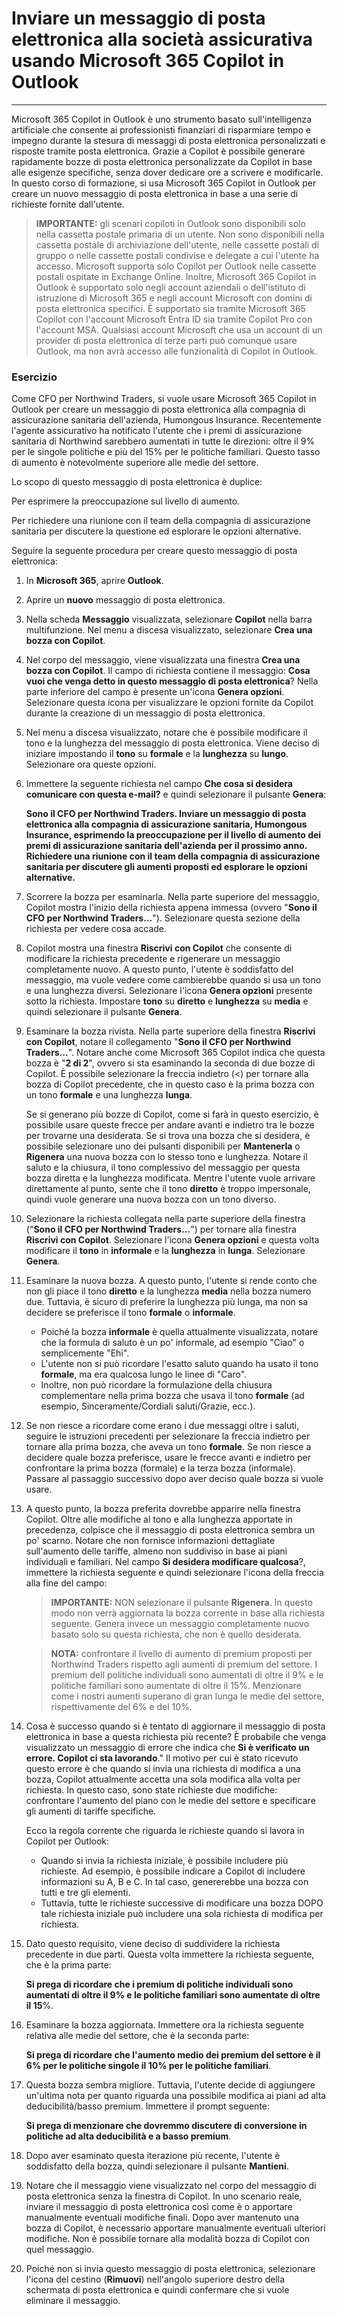 # Inviare un messaggio di posta elettronica alla società assicurativa usando Microsoft 365 Copilot in Outlook
---
Microsoft 365 Copilot in Outlook è uno strumento basato sull'intelligenza artificiale che consente ai professionisti finanziari di risparmiare tempo e impegno durante la stesura di messaggi di posta elettronica personalizzati e risposte tramite posta elettronica. Grazie a Copilot è possibile generare rapidamente bozze di posta elettronica personalizzate da Copilot in base alle esigenze specifiche, senza dover dedicare ore a scrivere e modificarle. In questo corso di formazione, si usa Microsoft 365 Copilot in Outlook per creare un nuovo messaggio di posta elettronica in base a una serie di richieste fornite dall'utente.

> **IMPORTANTE:** gli scenari copiloti in Outlook sono disponibili solo nella cassetta postale primaria di un utente. Non sono disponibili nella cassetta postale di archiviazione dell'utente, nelle cassette postali di gruppo o nelle cassette postali condivise e delegate a cui l'utente ha accesso. Microsoft supporta solo Copilot per Outlook nelle cassette postali ospitate in Exchange Online. Inoltre, Microsoft 365 Copilot in Outlook è supportato solo negli account aziendali o dell'istituto di istruzione di Microsoft 365 e negli account Microsoft con domini di posta elettronica specifici. È supportato sia tramite Microsoft 365 Copilot con l'account Microsoft Entra ID sia tramite Copilot Pro con l'account MSA. Qualsiasi account Microsoft che usa un account di un provider di posta elettronica di terze parti può comunque usare Outlook, ma non avrà accesso alle funzionalità di Copilot in Outlook.

### Esercizio

Come CFO per Northwind Traders, si vuole usare Microsoft 365 Copilot in Outlook per creare un messaggio di posta elettronica alla compagnia di assicurazione sanitaria dell'azienda, Humongous Insurance. Recentemente l'agente assicurativo ha notificato l'utente che i premi di assicurazione sanitaria di Northwind sarebbero aumentati in tutte le direzioni: oltre il 9% per le singole politiche e più del 15% per le politiche familiari. Questo tasso di aumento è notevolmente superiore alle medie del settore.

Lo scopo di questo messaggio di posta elettronica è duplice:

Per esprimere la preoccupazione sul livello di aumento.

Per richiedere una riunione con il team della compagnia di assicurazione sanitaria per discutere la questione ed esplorare le opzioni alternative.

Seguire la seguente procedura per creare questo messaggio di posta elettronica:

1.  In **Microsoft 365**, aprire **Outlook**.
2.  Aprire un **nuovo** messaggio di posta elettronica.
3.  Nella scheda **Messaggio** visualizzata, selezionare **Copilot** nella barra multifunzione. Nel menu a discesa visualizzato, selezionare **Crea una bozza con Copilot**.
4.  Nel corpo del messaggio, viene visualizzata una finestra **Crea una bozza con Copilot**. Il campo di richiesta contiene il messaggio: **Cosa vuoi che venga detto in questo messaggio di posta elettronica**? Nella parte inferiore del campo è presente un'icona **Genera opzioni**. Selezionare questa icona per visualizzare le opzioni fornite da Copilot durante la creazione di un messaggio di posta elettronica.
5.  Nel menu a discesa visualizzato, notare che è possibile modificare il tono e la lunghezza del messaggio di posta elettronica. Viene deciso di iniziare impostando il **tono** su **formale** e la **lunghezza** su **lungo**. Selezionare ora queste opzioni.
6.  Immettere la seguente richiesta nel campo **Che cosa si desidera comunicare con questa e-mail?** e quindi selezionare il pulsante **Genera**:
    
    **Sono il CFO per Northwind Traders. Inviare un messaggio di posta elettronica alla compagnia di assicurazione sanitaria, Humongous Insurance, esprimendo la preoccupazione per il livello di aumento dei premi di assicurazione sanitaria dell'azienda per il prossimo anno. Richiedere una riunione con il team della compagnia di assicurazione sanitaria per discutere gli aumenti proposti ed esplorare le opzioni alternative.** 
7.  Scorrere la bozza per esaminarla. Nella parte superiore del messaggio, Copilot mostra l'inizio della richiesta appena immessa (ovvero "**Sono il CFO per Northwind Traders...**"). Selezionare questa sezione della richiesta per vedere cosa accade.
8.  Copilot mostra una finestra **Riscrivi con Copilot** che consente di modificare la richiesta precedente e rigenerare un messaggio completamente nuovo. A questo punto, l'utente è soddisfatto del messaggio, ma vuole vedere come cambierebbe quando si usa un tono e una lunghezza diversi. Selezionare l'icona **Genera opzioni** presente sotto la richiesta. Impostare **tono** su **diretto** e **lunghezza** su **media** e quindi selezionare il pulsante **Genera**.
9.  Esaminare la bozza rivista. Nella parte superiore della finestra **Riscrivi con Copilot**, notare il collegamento "**Sono il CFO per Northwind Traders...**". Notare anche come Microsoft 365 Copilot indica che questa bozza è "**2 di 2**", ovvero si sta esaminando la seconda di due bozze di Copilot. È possibile selezionare la freccia indietro (&lt;) per tornare alla bozza di Copilot precedente, che in questo caso è la prima bozza con un tono **formale** e una lunghezza **lunga**.
    
    Se si generano più bozze di Copilot, come si farà in questo esercizio, è possibile usare queste frecce per andare avanti e indietro tra le bozze per trovarne una desiderata. Se si trova una bozza che si desidera, è possibile selezionare uno dei pulsanti disponibili per **Mantenerla** o **Rigenera** una nuova bozza con lo stesso tono e lunghezza. Notare il saluto e la chiusura, il tono complessivo del messaggio per questa bozza diretta e la lunghezza modificata. Mentre l'utente vuole arrivare direttamente al punto, sente che il tono **diretto** è troppo impersonale, quindi vuole generare una nuova bozza con un tono diverso.
10. Selezionare la richiesta collegata nella parte superiore della finestra ("**Sono il CFO per Northwind Traders...**") per tornare alla finestra **Riscrivi con Copilot**. Selezionare l'icona **Genera opzioni** e questa volta modificare il **tono** in **informale** e la **lunghezza** in **lunga**. Selezionare **Genera**.
11. Esaminare la nuova bozza. A questo punto, l'utente si rende conto che non gli piace il tono **diretto** e la lunghezza **media** nella bozza numero due. Tuttavia, è sicuro di preferire la lunghezza più lunga, ma non sa decidere se preferisce il tono **formale** o **informale**.
     -  Poiché la bozza **informale** è quella attualmente visualizzata, notare che la formula di saluto è un po' informale, ad esempio "Ciao" o semplicemente "Ehi".
     -  L'utente non si può ricordare l'esatto saluto quando ha usato il tono **formale**, ma era qualcosa lungo le linee di "Caro".
     -  Inoltre, non può ricordare la formulazione della chiusura complementare nella prima bozza che usava il tono **formale** (ad esempio, Sinceramente/Cordiali saluti/Grazie, ecc.).
12. Se non riesce a ricordare come erano i due messaggi oltre i saluti, seguire le istruzioni precedenti per selezionare la freccia indietro per tornare alla prima bozza, che aveva un tono **formale**. Se non riesce a decidere quale bozza preferisce, usare le frecce avanti e indietro per confrontare la prima bozza (formale) e la terza bozza (informale). Passare al passaggio successivo dopo aver deciso quale bozza si vuole usare.
13. A questo punto, la bozza preferita dovrebbe apparire nella finestra Copilot. Oltre alle modifiche al tono e alla lunghezza apportate in precedenza, colpisce che il messaggio di posta elettronica sembra un po' scarno. Notare che non fornisce informazioni dettagliate sull'aumento delle tariffe, almeno non suddiviso in base ai piani individuali e familiari. Nel campo **Si desidera modificare qualcosa**?, immettere la richiesta seguente e quindi selezionare l'icona della freccia alla fine del campo:
    
    > **IMPORTANTE:** NON selezionare il pulsante **Rigenera**. In questo modo non verrà aggiornata la bozza corrente in base alla richiesta seguente. Genera invece un messaggio completamente nuovo basato solo su questa richiesta, che non è quello desiderata.
    
    > **NOTA:** confrontare il livello di aumento di premium proposti per Northwind Traders rispetto agli aumenti di premium del settore. I premium dell politiche individuali sono aumentati di oltre il 9% e le politiche familiari sono aumentate di oltre il 15%. Menzionare come i nostri aumenti superano di gran lunga le medie del settore, rispettivamente del 6% e del 10%.
14. Cosa è successo quando si è tentato di aggiornare il messaggio di posta elettronica in base a questa richiesta più recente? È probabile che venga visualizzato un messaggio di errore che indica che **Si è verificato un errore. Copilot ci sta lavorando**." Il motivo per cui è stato ricevuto questo errore è che quando si invia una richiesta di modifica a una bozza, Copilot attualmente accetta una sola modifica alla volta per richiesta. In questo caso, sono state richieste due modifiche: confrontare l'aumento del piano con le medie del settore e specificare gli aumenti di tariffe specifiche.
    
    Ecco la regola corrente che riguarda le richieste quando si lavora in Copilot per Outlook:
    
    
     -  Quando si invia la richiesta iniziale, è possibile includere più richieste. Ad esempio, è possibile indicare a Copilot di includere informazioni su A, B e C. In tal caso, genererebbe una bozza con tutti e tre gli elementi.
     -  Tuttavia, tutte le richieste successive di modificare una bozza DOPO tale richiesta iniziale può includere una sola richiesta di modifica per richiesta.
     
15. Dato questo requisito, viene deciso di suddividere la richiesta precedente in due parti. Questa volta immettere la richiesta seguente, che è la prima parte:
    
    **Si prega di ricordare che i premium di politiche individuali sono aumentati di oltre il 9% e le politiche familiari sono aumentate di oltre il 15**%.
16. Esaminare la bozza aggiornata. Immettere ora la richiesta seguente relativa alle medie del settore, che è la seconda parte:
    
    **Si prega di ricordare che l'aumento medio dei premium del settore è il 6% per le politiche singole il 10% per le politiche familiari**.
17. Questa bozza sembra migliore. Tuttavia, l'utente decide di aggiungere un'ultima nota per quanto riguarda una possibile modifica ai piani ad alta deducibilità/basso premium. Immettere il prompt seguente:
    
    **Si prega di menzionare che dovremmo discutere di conversione in politiche ad alta deducibilità e a basso premium**.
18. Dopo aver esaminato questa iterazione più recente, l'utente è soddisfatto della bozza, quindi selezionare il pulsante **Mantieni**.
19. Notare che il messaggio viene visualizzato nel corpo del messaggio di posta elettronica senza la finestra di Copilot. In uno scenario reale, inviare il messaggio di posta elettronica così come è o apportare manualmente eventuali modifiche finali. Dopo aver mantenuto una bozza di Copilot, è necessario apportare manualmente eventuali ulteriori modifiche. Non è possibile tornare alla modalità bozza di Copilot con quel messaggio.
20. Poiché non si invia questo messaggio di posta elettronica, selezionare l'icona del cestino (**Rimuovi**) nell'angolo superiore destro della schermata di posta elettronica e quindi confermare che si vuole eliminare il messaggio.
